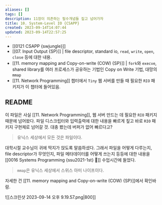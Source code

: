```yaml
---
aliases: []
tags: []
description: 11장이 의존하는 필수개념들 짚고 넘어가자
title: 10. System-Level IO {CSAPP}
created: 2023-09-14T14:07:44
updated: 2023-09-14T22:57:25
---
```

- [[0121 CSAPP {swjungle}]]
- [[07. Input Output {SP}]] | file descriptor, standard io, `read`, `write`, `open`, `close` 등에 대한 내용.
- [[11. memory mapping and Copy-on-write (COW) {SP}]] | `fork`와 `execve`, shared library를 여러 프로세스가 공유하는 기법인 Copy on Write 기법, 대망의 `mmap`
- [[11. Network Programming]] 챕터에서 `Tiny` 웹 서버를 만들 때 필요한 `RIO` 패키지가 이 챕터에 들어있음.

## README

이 파일은 사실 [[11. Network Programming]], 웹 서버 만드는 데 필요한 `RIO` 패키지 때문에 넘어왔다. 파일 디스크립터와 입력출력에 대한 내용을 빠르게 짚고 바로 `RIO` 패키지 구현체로 넘어갈 것. 대충 봤는데 버퍼가 없어 빠르다고?

> 유닉스 세상에서 모든 것은 파일이다.

대학시절 교수님이 귀에 딱지가 앉도록 말씀하셨다. 그래서 파일을 어떻게 다루는지, file descriptor가 무엇인지, 파일 메타데이터를 어떻게 쓰는지 등등에 대한 내용을 [[0016 Systems Programming {ssu2021-1st} 🐼]] 수업시간에 들었다.

> `mmap`은 유닉스 세상에서 스위스 아미 나이프이다.

자세한 건 [[11. memory mapping and Copy-on-write (COW) {SP}]]에서 확인바람.

![[스크린샷 2023-09-14 오후 9.19.57.png|800]]
